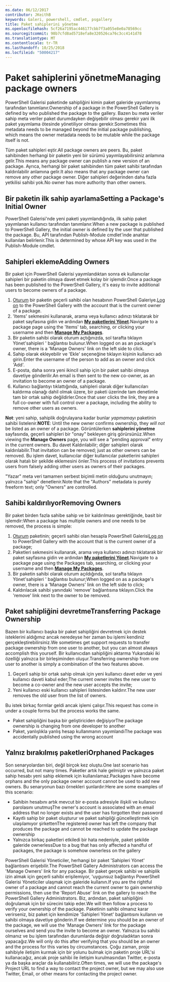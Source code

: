 ```yaml
---
ms.date: 06/12/2017
contributor: JKeithB
keywords: Galeri, powershell, cmdlet, psgallery
title: Paket sahiplerini yönetme
ms.openlocfilehash: 5cf26a7195ac446177cbb7f3a055e8e0a78569cc
ms.sourcegitcommit: 98b7cfd8ad5718efa8e320526ca76c3cc4141d78
ms.translationtype: MT
ms.contentlocale: tr-TR
ms.lasthandoff: 10/25/2018
ms.locfileid: "50004217"
---
```

# <a name="managing-package-owners"></a><span data-ttu-id="781e6-103">Paket sahiplerini yönetme</span><span class="sxs-lookup"><span data-stu-id="781e6-103">Managing package owners</span></span>

<span data-ttu-id="781e6-104">PowerShell Galerisi paketinde sahipliğini kimin paket galeride yayımlanmış tarafından tanımlanır.</span><span class="sxs-lookup"><span data-stu-id="781e6-104">Ownership of a package in the PowerShell Gallery is defined by who published the package to the gallery.</span></span>
<span data-ttu-id="781e6-105">Bazen bu meta veriler sahip meta veriler paket durumdayken değişebilir olması gerekir yani ilk paket yayımlama ötesinde yönetiliyor olması gerekir.</span><span class="sxs-lookup"><span data-stu-id="781e6-105">Sometimes this metadata needs to be managed beyond the initial package publishing, which means the owner metadata needs to be mutable while the package itself is not.</span></span>

<span data-ttu-id="781e6-106">Tüm paket sahipleri eştir.</span><span class="sxs-lookup"><span data-stu-id="781e6-106">All package owners are peers.</span></span>
<span data-ttu-id="781e6-107">Bu, paket sahibinden herhangi bir paketin yeni bir sürümü yayımlayabilirsiniz anlamına gelir.</span><span class="sxs-lookup"><span data-stu-id="781e6-107">This means any package owner can publish a new version of an package.</span></span> <span data-ttu-id="781e6-108">Ayrıca, herhangi bir paket sahibinden tüm paket sahibi tarafından kaldırılabilir anlamına gelir.</span><span class="sxs-lookup"><span data-stu-id="781e6-108">It also means that any package owner can remove any other package owner.</span></span>
<span data-ttu-id="781e6-109">Diğer sahipleri değerinden daha fazla yetkilisi sahibi yok.</span><span class="sxs-lookup"><span data-stu-id="781e6-109">No owner has more authority than other owners.</span></span>

## <a name="setting-a-packages-initial-owner"></a><span data-ttu-id="781e6-110">Bir paketin ilk sahip ayarlama</span><span class="sxs-lookup"><span data-stu-id="781e6-110">Setting a Package's Initial Owner</span></span>

<span data-ttu-id="781e6-111">PowerShell Galerisi'nde yeni paketi yayımlandığında, ilk sahip paket yayımlanan kullanıcı tarafından tanımlanır.</span><span class="sxs-lookup"><span data-stu-id="781e6-111">When a new package is published to PowerShell Gallery, the initial owner is defined by the user that published the package.</span></span> <span data-ttu-id="781e6-112">Bu, API tarafından Publish-Module cmdlet'inde anahtar kullanılan belirlenir.</span><span class="sxs-lookup"><span data-stu-id="781e6-112">This is determined by whose API key was used in the Publish-Module cmdlet.</span></span>

## <a name="adding-owners"></a><span data-ttu-id="781e6-113">Sahipleri ekleme</span><span class="sxs-lookup"><span data-stu-id="781e6-113">Adding Owners</span></span>

<span data-ttu-id="781e6-114">Bir paket için PowerShell Galerisi yayımlandıktan sonra ek kullanıcılar sahipleri bir paketin olmaya davet etmek kolay bir işlemdir.</span><span class="sxs-lookup"><span data-stu-id="781e6-114">Once a package has been published to the PowerShell Gallery, it's easy to invite additional users to become owners of a package.</span></span>

1. <span data-ttu-id="781e6-115">[Oturum](https://powershellgallery.com/users/account/LogOn) bir paketin geçerli sahibi olan hesabının PowerShell Galeriye.</span><span class="sxs-lookup"><span data-stu-id="781e6-115">[Log on](https://powershellgallery.com/users/account/LogOn) to the PowerShell Gallery with the account that is the current owner of a package.</span></span>
2. <span data-ttu-id="781e6-116">'Items' sekmesini kullanarak, arama veya kullanıcı adınızı tıklatarak bir paket sayfasına gidin ve ardından [ **My paketlerini Yönet**](https://www.powershellgallery.com/account/Packages).</span><span class="sxs-lookup"><span data-stu-id="781e6-116">Navigate to a package page using the 'Items' tab, searching, or clicking your username and then [**Manage My Packages**](https://www.powershellgallery.com/account/Packages).</span></span>
3. <span data-ttu-id="781e6-117">Bir paketin sahibi olarak oturum açtığınızda, sol tarafta tıklayın Yönet'sahipleri ' bağlantısı bulunur.</span><span class="sxs-lookup"><span data-stu-id="781e6-117">When logged on as an package's owner, there is a 'Manage Owners' link on the left side to click.</span></span>
4. <span data-ttu-id="781e6-118">Sahip olarak ekleyebilir ve 'Ekle' seçeneğine tıklayın kişinin kullanıcı adı girin.</span><span class="sxs-lookup"><span data-stu-id="781e6-118">Enter the username of the person to add as an owner and click 'Add'.</span></span>
5. <span data-ttu-id="781e6-119">E-posta, daha sonra yeni ikincil sahip için bir paket sahibi olmaya davetiye gönderilir.</span><span class="sxs-lookup"><span data-stu-id="781e6-119">An email is then sent to the new co-owner, as an invitation to become an owner of a package.</span></span>
6. <span data-ttu-id="781e6-120">Kullanıcı bağlantıyı tıklattığında, sahipleri olarak diğer kullanıcıları kaldırma olanağı dahil olmak üzere, bir paketi üzerinde tam denetimle tam bir ortak sahip değildirler.</span><span class="sxs-lookup"><span data-stu-id="781e6-120">Once that user clicks the link, they are a full co-owner with full control over a package, including the ability to remove other users as owners.</span></span>

<span data-ttu-id="781e6-121">**Not**: yeni sahip, sahiplik doğrulayana kadar bunlar *yapmamayı* paketinin sahibi listelenir.</span><span class="sxs-lookup"><span data-stu-id="781e6-121">**NOTE**: Until the new owner confirms ownership, they *will not* be listed as an owner of a package.</span></span>
<span data-ttu-id="781e6-122">Görüntülerken **sahiplerini yönetme** sayfasında, geçerli sahipleri bir "onay" bekleyen giriş görürsünüz.</span><span class="sxs-lookup"><span data-stu-id="781e6-122">When viewing the **Manage Owners** page, you will see a "pending approval" entry in the current owners.</span></span>
<span data-ttu-id="781e6-123">Bu davet Kaldırılabilir; diğer sahipleri olarak kaldırılabilir.</span><span class="sxs-lookup"><span data-stu-id="781e6-123">That invitation can be removed; just as other owners can be removed.</span></span>
<span data-ttu-id="781e6-124">Bu işlem davet, kullanıcılar diğer kullanıcılar paketlerini sahipleri olarak hatalı bir şekilde eklemesini önler.</span><span class="sxs-lookup"><span data-stu-id="781e6-124">This process of invitations prevents users from falsely adding other users as owners of their packages.</span></span>

<span data-ttu-id="781e6-125">"Yazar" meta veri tamamen serbest biçimli metin olduğunu unutmayın; yalnızca "sahip" denetlenir.</span><span class="sxs-lookup"><span data-stu-id="781e6-125">Note that the "Authors" metadata is purely freeform text; only "Owners" are controlled.</span></span>


## <a name="removing-owners"></a><span data-ttu-id="781e6-126">Sahibi kaldırılıyor</span><span class="sxs-lookup"><span data-stu-id="781e6-126">Removing Owners</span></span>

<span data-ttu-id="781e6-127">Bir paket birden fazla sahibe sahip ve bir kaldırılması gerektiğinde, basit bir işlemdir:</span><span class="sxs-lookup"><span data-stu-id="781e6-127">When a package has multiple owners and one needs to be removed, the process is simple:</span></span>

1. <span data-ttu-id="781e6-128">[Oturum](https://powershellgallery.com/users/account/LogOn) paketinin; geçerli sahibi olan hesapla PowerShell Galerisi</span><span class="sxs-lookup"><span data-stu-id="781e6-128">[Log on](https://powershellgallery.com/users/account/LogOn) to PowerShell Gallery with the account that is the current owner of a package;</span></span>
2. <span data-ttu-id="781e6-129">Paketleri sekmesini kullanarak, arama veya kullanıcı adınızı tıklatarak bir paket sayfasına gidin ve ardından [ **My paketlerini Yönet**](https://www.powershellgallery.com/account/Packages).</span><span class="sxs-lookup"><span data-stu-id="781e6-129">Navigate to a package page using the Packages tab, searching, or clicking your username and then [**Manage My Packages**](https://www.powershellgallery.com/account/Packages).</span></span>
3. <span data-ttu-id="781e6-130">Bir paketin sahibi olarak oturum açıldığında, sol tarafta tıklayın Yönet'sahipleri ' bağlantısı bulunur;</span><span class="sxs-lookup"><span data-stu-id="781e6-130">When logged on as a package's owner, there is a 'Manage Owners' link on the left side to click;</span></span>
4. <span data-ttu-id="781e6-131">Kaldırılacak sahibi yanındaki 'remove' bağlantısına tıklayın.</span><span class="sxs-lookup"><span data-stu-id="781e6-131">Click the 'remove' link next to the owner to be removed.</span></span>



## <a name="transferring-package-ownership"></a><span data-ttu-id="781e6-132">Paket sahipliğini devretme</span><span class="sxs-lookup"><span data-stu-id="781e6-132">Transferring Package Ownership</span></span>

<span data-ttu-id="781e6-133">Bazen bir kullanıcı başka bir paket sahipliğini devretmek için destek isteklerini aldığımız ancak neredeyse her zaman bu işlemi kendiniz gerçekleştirebilirsiniz.</span><span class="sxs-lookup"><span data-stu-id="781e6-133">We sometimes get support requests to transfer package ownership from one user to another, but you can almost always accomplish this yourself.</span></span>
<span data-ttu-id="781e6-134">Bir kullanıcıdan sahipliğini aktarma Yukarıdaki iki özelliği yalnızca bir birleşiminden oluşur.</span><span class="sxs-lookup"><span data-stu-id="781e6-134">Transferring ownership from one user to another is simply a combination of the two features above.</span></span>

1. <span data-ttu-id="781e6-135">Geçerli sahip bir ortak sahip olmak için yeni kullanıcı davet eder ve yeni kullanıcı daveti kabul eder;</span><span class="sxs-lookup"><span data-stu-id="781e6-135">The current owner invites the new user to become a co-owner and the new user accepts the invite;</span></span>
2. <span data-ttu-id="781e6-136">Yeni kullanıcı eski kullanıcı sahipleri listesinden kaldırır.</span><span class="sxs-lookup"><span data-stu-id="781e6-136">The new user removes the old user from the list of owners.</span></span>

<span data-ttu-id="781e6-137">Bu istek birkaç formlar geldi ancak işlemi çalışır.</span><span class="sxs-lookup"><span data-stu-id="781e6-137">This request has come in under a couple forms but the process works the same.</span></span>

- <span data-ttu-id="781e6-138">Paket sahipliğini başka bir geliştiriciden değişiyor</span><span class="sxs-lookup"><span data-stu-id="781e6-138">The package ownership is changing from one developer to another</span></span>
- <span data-ttu-id="781e6-139">Paket, yanlışlıkla yanlış hesap kullanmanın yayımlandı</span><span class="sxs-lookup"><span data-stu-id="781e6-139">The package was accidentally published using the wrong account</span></span>


## <a name="orphaned-packages"></a><span data-ttu-id="781e6-140">Yalnız bırakılmış paketleri</span><span class="sxs-lookup"><span data-stu-id="781e6-140">Orphaned Packages</span></span>

<span data-ttu-id="781e6-141">Son senaryolardan biri, değil birçok kez oluştu.</span><span class="sxs-lookup"><span data-stu-id="781e6-141">One last scenario has occurred, but not many times.</span></span>
<span data-ttu-id="781e6-142">Paketler artık hale gelmiştir ve yalnızca paket sahip hesabı yeni sahip eklemek için kullanılamaz.</span><span class="sxs-lookup"><span data-stu-id="781e6-142">Packages have become orphans and the only package owner account cannot be used to add new owners.</span></span>
<span data-ttu-id="781e6-143">Bu senaryonun bazı örnekleri şunlardır:</span><span class="sxs-lookup"><span data-stu-id="781e6-143">Here are some examples of this scenario:</span></span>

- <span data-ttu-id="781e6-144">Sahibin hesabını artık mevcut bir e-posta adresiyle ilişkili ve kullanıcı parolasını unutmuş</span><span class="sxs-lookup"><span data-stu-id="781e6-144">The owner's account is associated with an email address that no longer exists and the user has forgotten their password</span></span>
- <span data-ttu-id="781e6-145">Kayıtlı sahip bir paket oluşturur ve paket sahipliği güncelleştirmek için ulaşılamıyor şirketten</span><span class="sxs-lookup"><span data-stu-id="781e6-145">The registered owner has left the company that produces the package and cannot be reached to update the package ownership</span></span>
- <span data-ttu-id="781e6-146">Yalnızca birkaç paketleri etkiledi bir hata nedeniyle, paket şekilde galeride ownerless</span><span class="sxs-lookup"><span data-stu-id="781e6-146">Due to a bug that has only affected a handful of packages, the package is somehow ownerless on the gallery</span></span>

<span data-ttu-id="781e6-147">PowerShell Galerisi Yöneticiler, herhangi bir paket 'Sahipleri Yönet' bağlantısını erişebilir.</span><span class="sxs-lookup"><span data-stu-id="781e6-147">The PowerShell Gallery Administrators can access the 'Manage Owners' link for any package.</span></span>
<span data-ttu-id="781e6-148">Bir paket gerçek sahibi ve sahiplik izin almak için geçerli sahibi erişilemiyor, 'uygunsuz bağlantıyı PowerShell Galerisi Yöneticiler ulaşmak için galeride kullanın.</span><span class="sxs-lookup"><span data-stu-id="781e6-148">If you are the rightful owner of a package and cannot reach the current owner to gain ownership permissions, then use the 'Report Abuse' link on the gallery to reach the PowerShell Gallery Administrators.</span></span>
<span data-ttu-id="781e6-149">Biz, ardından, paket sahipliğini doğrulamak için bir sürecini takip eder.</span><span class="sxs-lookup"><span data-stu-id="781e6-149">We will then follow a process to verify your ownership of the package.</span></span>
<span data-ttu-id="781e6-150">Paketinin sahibi olmanız karar verirseniz, biz paket için kendimize 'Sahipleri Yönet' bağlantısını kullanın ve sahibi olmaya davetiye gönderin.</span><span class="sxs-lookup"><span data-stu-id="781e6-150">If we determine you should be an owner of the package, we will use the 'Manage Owners' link for the package ourselves and send you the invite to become an owner.</span></span>
<span data-ttu-id="781e6-151">Yalnızca bu sahibi olmanız ve bu işlem tarafından durumlarda değişir doğruladıktan sonra yapacağız.</span><span class="sxs-lookup"><span data-stu-id="781e6-151">We will only do this after verifying that you should be an owner and the process for this varies by circumstances.</span></span>
<span data-ttu-id="781e6-152">Çoğu zaman, proje sahibiyle iletişim kurmak için bir yolunu bulmak için paketin proje URL'si kullanacağız, ancak proje sahibi ile iletişim kurulmasından Twitter, e-posta ya da başka araçlar da kullanabiliriz.</span><span class="sxs-lookup"><span data-stu-id="781e6-152">Often times, we will use the package's Project URL to find a way to contact the project owner, but we may also use Twitter, Email, or other means for contacting the project owner.</span></span>
